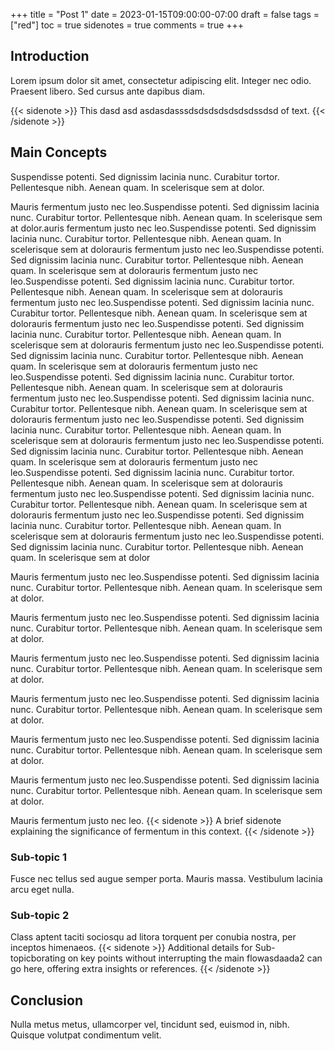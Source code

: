 +++
title = "Post 1"
date = 2023-01-15T09:00:00-07:00
draft = false
tags = ["red"]
toc = true
sidenotes = true
comments = true
+++

## Introduction

Lorem ipsum dolor sit amet, consectetur adipiscing elit. Integer nec odio. Praesent libero. Sed cursus ante dapibus diam.

{{< sidenote >}}
This dasd asd asdasdasssdsdsdsdsdsdsdssdsd of text.
{{< /sidenote >}}

## Main Concepts

Suspendisse potenti. Sed dignissim lacinia nunc. Curabitur tortor. Pellentesque nibh. Aenean quam. In scelerisque sem at dolor.

Mauris fermentum justo nec leo.Suspendisse potenti. Sed dignissim lacinia nunc. Curabitur tortor. Pellentesque nibh. Aenean quam. In scelerisque sem at dolor.auris fermentum justo nec leo.Suspendisse potenti. Sed dignissim lacinia nunc. Curabitur tortor. Pellentesque nibh. Aenean quam. In scelerisque sem at dolorauris fermentum justo nec leo.Suspendisse potenti. Sed dignissim lacinia nunc. Curabitur tortor. Pellentesque nibh. Aenean quam. In scelerisque sem at dolorauris fermentum justo nec leo.Suspendisse potenti. Sed dignissim lacinia nunc. Curabitur tortor. Pellentesque nibh. Aenean quam. In scelerisque sem at dolorauris fermentum justo nec leo.Suspendisse potenti. Sed dignissim lacinia nunc. Curabitur tortor. Pellentesque nibh. Aenean quam. In scelerisque sem at dolorauris fermentum justo nec leo.Suspendisse potenti. Sed dignissim lacinia nunc. Curabitur tortor. Pellentesque nibh. Aenean quam. In scelerisque sem at dolorauris fermentum justo nec leo.Suspendisse potenti. Sed dignissim lacinia nunc. Curabitur tortor. Pellentesque nibh. Aenean quam. In scelerisque sem at dolorauris fermentum justo nec leo.Suspendisse potenti. Sed dignissim lacinia nunc. Curabitur tortor. Pellentesque nibh. Aenean quam. In scelerisque sem at dolorauris fermentum justo nec leo.Suspendisse potenti. Sed dignissim lacinia nunc. Curabitur tortor. Pellentesque nibh. Aenean quam. In scelerisque sem at dolorauris fermentum justo nec leo.Suspendisse potenti. Sed dignissim lacinia nunc. Curabitur tortor. Pellentesque nibh. Aenean quam. In scelerisque sem at dolorauris fermentum justo nec leo.Suspendisse potenti. Sed dignissim lacinia nunc. Curabitur tortor. Pellentesque nibh. Aenean quam. In scelerisque sem at dolorauris fermentum justo nec leo.Suspendisse potenti. Sed dignissim lacinia nunc. Curabitur tortor. Pellentesque nibh. Aenean quam. In scelerisque sem at dolorauris fermentum justo nec leo.Suspendisse potenti. Sed dignissim lacinia nunc. Curabitur tortor. Pellentesque nibh. Aenean quam. In scelerisque sem at dolorauris fermentum justo nec leo.Suspendisse potenti. Sed dignissim lacinia nunc. Curabitur tortor. Pellentesque nibh. Aenean quam. In scelerisque sem at dolorauris fermentum justo nec leo.Suspendisse potenti. Sed dignissim lacinia nunc. Curabitur tortor. Pellentesque nibh. Aenean quam. In scelerisque sem at dolor

Mauris fermentum justo nec leo.Suspendisse potenti. Sed dignissim lacinia nunc. Curabitur tortor. Pellentesque nibh. Aenean quam. In scelerisque sem at dolor.

Mauris fermentum justo nec leo.Suspendisse potenti. Sed dignissim lacinia nunc. Curabitur tortor. Pellentesque nibh. Aenean quam. In scelerisque sem at dolor.

Mauris fermentum justo nec leo.Suspendisse potenti. Sed dignissim lacinia nunc. Curabitur tortor. Pellentesque nibh. Aenean quam. In scelerisque sem at dolor.

Mauris fermentum justo nec leo.Suspendisse potenti. Sed dignissim lacinia nunc. Curabitur tortor. Pellentesque nibh. Aenean quam. In scelerisque sem at dolor.

Mauris fermentum justo nec leo.Suspendisse potenti. Sed dignissim lacinia nunc. Curabitur tortor. Pellentesque nibh. Aenean quam. In scelerisque sem at dolor.

Mauris fermentum justo nec leo.Suspendisse potenti. Sed dignissim lacinia nunc. Curabitur tortor. Pellentesque nibh. Aenean quam. In scelerisque sem at dolor.

Mauris fermentum justo nec leo. {{< sidenote >}}
A brief sidenote explaining the significance of fermentum in this context.
{{< /sidenote >}}

### Sub-topic 1

Fusce nec tellus sed augue semper porta. Mauris massa. Vestibulum lacinia arcu eget nulla.

### Sub-topic 2

Class aptent taciti sociosqu ad litora torquent per conubia nostra, per inceptos himenaeos. {{< sidenote >}}
Additional details for Sub-topicborating on key points without interrupting the main flowasdaada2 can go here, offering extra insights or references.
{{< /sidenote >}}

## Conclusion

Nulla metus metus, ullamcorper vel, tincidunt sed, euismod in, nibh. Quisque volutpat condimentum velit.
